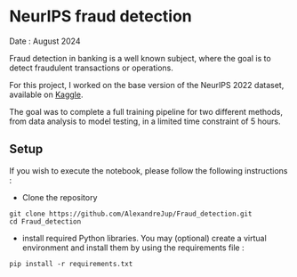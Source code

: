 # NeurIPS fraud detection
Date : August 2024

Fraud detection in banking is a well known subject, where the goal is to detect fraudulent transactions or operations.

For this project, I worked on the base version of the NeurIPS 2022 dataset, available on [Kaggle](https://www.kaggle.com/datasets/sgpjesus/bank-account-fraud-dataset-neurips-2022).


The goal was to complete a full training pipeline for two different methods, from data analysis to model testing, in a limited time constraint of 5 hours.

## Setup
If you wish to execute the notebook, please follow the following instructions :
* Clone the repository 

```
git clone https://github.com/AlexandreJup/Fraud_detection.git
cd Fraud_detection
```

* install required Python libraries. You may (optional) create a virtual environment and install them by using the requirements file :

```
pip install -r requirements.txt
```